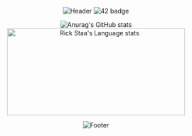 <div align="center">

![Header](https://capsule-render.vercel.app/api?type=waving&color=507EA4&height=130&section=header)
![42 badge](https://img.shields.io/badge/42SEOUL-black?style=plastic&logo=42)

![Anurag's GitHub stats](https://github-readme-stats-git-masterrstaa-rickstaa.vercel.app/api?username=numerical43&show_icons=true&theme=buefy) <img height='196' width='400' src="https://github-readme-stats-git-master-rstaa-rickstaa.vercel.app/api/top-langs/?username=numerical43&layout=compact&langs_count=10&hide_border=1&role=OWNER,COLLABORATOR&theme=buefy" alt="Rick Staa's Language stats" />
<!--[![Top Langs](https://github-readme-stats-git-masterrstaa-rickstaa.vercel.app/api/top-langs/?username=numerical43&layout=compact&theme=buefy)](https://github.com/anuraghazra/github-readme-stats) -->
![Footer](https://capsule-render.vercel.app/api?type=waving&color=507EA4&height=130&section=footer) 
</div>
